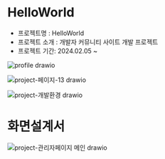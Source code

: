 # HelloWorld 
+ 프로젝트명 : HelloWorld
+ 프로젝트 소개 : 개발자 커뮤니티 사이트 개발 프로젝트
+ 프로젝트 기간: 2024.02.05 ~


![profile drawio](https://github.com/changhui98/HelloWorld/assets/143060426/0213bb4f-6a22-4690-8fd2-b80d86b8f9c2)


![project-페이지-13 drawio](https://github.com/changhui98/HelloWorld/assets/143060426/5710b5dc-ff1b-4365-a45f-bf39c44c4ccd)


![project-개발환경 drawio](https://github.com/changhui98/HelloWorld/assets/143060426/39bda362-9e15-486f-a515-276bfad4f32f)

# 화면설계서

![project-관리자페이지 메인  drawio](https://github.com/changhui98/HelloWorld/assets/143060426/f5ebd89f-8cbd-4ba1-8c64-73f018987576)
